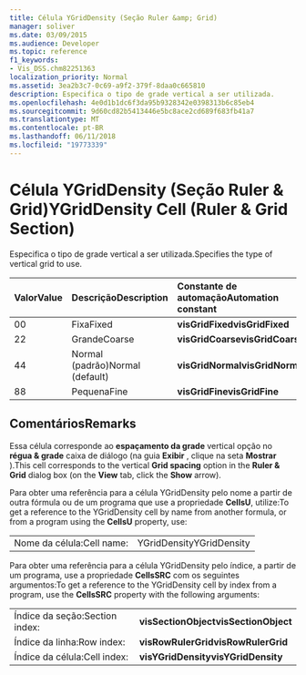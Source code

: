 ```yaml
---
title: Célula YGridDensity (Seção Ruler &amp; Grid)
manager: soliver
ms.date: 03/09/2015
ms.audience: Developer
ms.topic: reference
f1_keywords:
- Vis_DSS.chm82251363
localization_priority: Normal
ms.assetid: 3ea2b3c7-0c69-a9f2-379f-8daa0c665810
description: Especifica o tipo de grade vertical a ser utilizada.
ms.openlocfilehash: 4e0d1b1dc6f3da95b9328342e0398313b6c85eb4
ms.sourcegitcommit: 9d60cd82b5413446e5bc8ace2cd689f683fb41a7
ms.translationtype: MT
ms.contentlocale: pt-BR
ms.lasthandoff: 06/11/2018
ms.locfileid: "19773339"
---
```

# <a name="ygriddensity-cell-ruler-amp-grid-section"></a><span data-ttu-id="f15db-103">Célula YGridDensity (Seção Ruler &amp; Grid)</span><span class="sxs-lookup"><span data-stu-id="f15db-103">YGridDensity Cell (Ruler &amp; Grid Section)</span></span>

<span data-ttu-id="f15db-104">Especifica o tipo de grade vertical a ser utilizada.</span><span class="sxs-lookup"><span data-stu-id="f15db-104">Specifies the type of vertical grid to use.</span></span>
  
|<span data-ttu-id="f15db-105">**Valor**</span><span class="sxs-lookup"><span data-stu-id="f15db-105">**Value**</span></span>|<span data-ttu-id="f15db-106">**Descrição**</span><span class="sxs-lookup"><span data-stu-id="f15db-106">**Description**</span></span>|<span data-ttu-id="f15db-107">**Constante de automação**</span><span class="sxs-lookup"><span data-stu-id="f15db-107">**Automation constant**</span></span>|
|:-----|:-----|:-----|
|<span data-ttu-id="f15db-108">0</span><span class="sxs-lookup"><span data-stu-id="f15db-108">0</span></span>  <br/> |<span data-ttu-id="f15db-109">Fixa</span><span class="sxs-lookup"><span data-stu-id="f15db-109">Fixed</span></span>  <br/> |<span data-ttu-id="f15db-110">**visGridFixed**</span><span class="sxs-lookup"><span data-stu-id="f15db-110">**visGridFixed**</span></span> <br/> |
|<span data-ttu-id="f15db-111">2</span><span class="sxs-lookup"><span data-stu-id="f15db-111">2</span></span>  <br/> |<span data-ttu-id="f15db-112">Grande</span><span class="sxs-lookup"><span data-stu-id="f15db-112">Coarse</span></span>  <br/> |<span data-ttu-id="f15db-113">**visGridCoarse**</span><span class="sxs-lookup"><span data-stu-id="f15db-113">**visGridCoarse**</span></span> <br/> |
|<span data-ttu-id="f15db-114">4</span><span class="sxs-lookup"><span data-stu-id="f15db-114">4</span></span>  <br/> |<span data-ttu-id="f15db-115">Normal (padrão)</span><span class="sxs-lookup"><span data-stu-id="f15db-115">Normal (default)</span></span>  <br/> |<span data-ttu-id="f15db-116">**visGridNormal**</span><span class="sxs-lookup"><span data-stu-id="f15db-116">**visGridNormal**</span></span> <br/> |
|<span data-ttu-id="f15db-117">8</span><span class="sxs-lookup"><span data-stu-id="f15db-117">8</span></span>  <br/> |<span data-ttu-id="f15db-118">Pequena</span><span class="sxs-lookup"><span data-stu-id="f15db-118">Fine</span></span>  <br/> |<span data-ttu-id="f15db-119">**visGridFine**</span><span class="sxs-lookup"><span data-stu-id="f15db-119">**visGridFine**</span></span> <br/> |
   
## <a name="remarks"></a><span data-ttu-id="f15db-120">Comentários</span><span class="sxs-lookup"><span data-stu-id="f15db-120">Remarks</span></span>

<span data-ttu-id="f15db-121">Essa célula corresponde ao **espaçamento da grade** vertical opção no **régua &amp; grade** caixa de diálogo (na guia **Exibir** , clique na seta **Mostrar** ).</span><span class="sxs-lookup"><span data-stu-id="f15db-121">This cell corresponds to the vertical **Grid spacing** option in the **Ruler &amp; Grid** dialog box (on the **View** tab, click the **Show** arrow).</span></span> 
  
<span data-ttu-id="f15db-122">Para obter uma referência para a célula YGridDensity pelo nome a partir de outra fórmula ou de um programa que use a propriedade **CellsU**, utilize:</span><span class="sxs-lookup"><span data-stu-id="f15db-122">To get a reference to the YGridDensity cell by name from another formula, or from a program using the **CellsU** property, use:</span></span> 
  
|||
|:-----|:-----|
|<span data-ttu-id="f15db-123">Nome da célula:</span><span class="sxs-lookup"><span data-stu-id="f15db-123">Cell name:</span></span>  <br/> |<span data-ttu-id="f15db-124">YGridDensity</span><span class="sxs-lookup"><span data-stu-id="f15db-124">YGridDensity</span></span>  <br/> |
   
<span data-ttu-id="f15db-125">Para obter uma referência para a célula YGridDensity pelo índice, a partir de um programa, use a propriedade **CellsSRC** com os seguintes argumentos:</span><span class="sxs-lookup"><span data-stu-id="f15db-125">To get a reference to the YGridDensity cell by index from a program, use the **CellsSRC** property with the following arguments:</span></span> 
  
|||
|:-----|:-----|
|<span data-ttu-id="f15db-126">Índice da seção:</span><span class="sxs-lookup"><span data-stu-id="f15db-126">Section index:</span></span>  <br/> |<span data-ttu-id="f15db-127">**visSectionObject**</span><span class="sxs-lookup"><span data-stu-id="f15db-127">**visSectionObject**</span></span> <br/> |
|<span data-ttu-id="f15db-128">Índice da linha:</span><span class="sxs-lookup"><span data-stu-id="f15db-128">Row index:</span></span>  <br/> |<span data-ttu-id="f15db-129">**visRowRulerGrid**</span><span class="sxs-lookup"><span data-stu-id="f15db-129">**visRowRulerGrid**</span></span> <br/> |
|<span data-ttu-id="f15db-130">Índice da célula:</span><span class="sxs-lookup"><span data-stu-id="f15db-130">Cell index:</span></span>  <br/> |<span data-ttu-id="f15db-131">**visYGridDensity**</span><span class="sxs-lookup"><span data-stu-id="f15db-131">**visYGridDensity**</span></span> <br/> |
   

